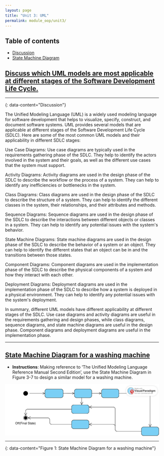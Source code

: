 ```yaml
---
layout: page
title: "Unit 3: UML"
permalink: module_oop/unit3/
---
```


## Table of contents
- [Discussion](#discuss-which-uml-models-are-most-applicable-at-different-stages-of-the-software-development-life-cycle)
- [State Machine Diagram](#state-machine-diagram-for-a-washing-machine)

## [Discuss which UML models are most applicable at different stages of the Software Development Life Cycle.](#discuss-which-uml-models-are-most-applicable-at-different-stages-of-the-software-development-life-cycle)

---
{: data-content="Discussion"}

The Unified Modeling Language (UML) is a widely used modeling language for software development that helps to visualize, specify, construct, and document software systems. UML provides several models that are applicable at different stages of the Software Development Life Cycle (SDLC). Here are some of the most common UML models and their applicability in different SDLC stages:

Use Case Diagrams: Use case diagrams are typically used in the requirements gathering phase of the SDLC. They help to identify the actors involved in the system and their goals, as well as the different use cases that the system must support.

Activity Diagrams: Activity diagrams are used in the design phase of the SDLC to describe the workflow or the process of a system. They can help to identify any inefficiencies or bottlenecks in the system.

Class Diagrams: Class diagrams are used in the design phase of the SDLC to describe the structure of a system. They can help to identify the different classes in the system, their relationships, and their attributes and methods.

Sequence Diagrams: Sequence diagrams are used in the design phase of the SDLC to describe the interactions between different objects or classes in a system. They can help to identify any potential issues with the system's behavior.

State Machine Diagrams: State machine diagrams are used in the design phase of the SDLC to describe the behavior of a system or an object. They can help to identify the different states that an object can be in and the transitions between those states.

Component Diagrams: Component diagrams are used in the implementation phase of the SDLC to describe the physical components of a system and how they interact with each other.

Deployment Diagrams: Deployment diagrams are used in the implementation phase of the SDLC to describe how a system is deployed in a physical environment. They can help to identify any potential issues with the system's deployment.

In summary, different UML models have different applicability at different stages of the SDLC. Use case diagrams and activity diagrams are useful in the requirements gathering and design phases, while class diagrams, sequence diagrams, and state machine diagrams are useful in the design phase. Component diagrams and deployment diagrams are useful in the implementation phase.

---
## [State Machine Diagram for a washing machine](#state-machine-diagram-for-a-washing-machine)
- <b>Instructions</b>: Making reference to ‘The Unified Modeling Language Reference Manual Second Edition’, use the State Machine Diagram in Figure 3-7 to design a similar model for a washing machine.

![state machine](../assets/images/washing_state_machine.svg)

---
{: data-content="Figure 1: State Machine Diagram for a washing machine"}